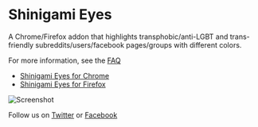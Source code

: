 # Shinigami Eyes

A Chrome/Firefox addon that highlights transphobic/anti-LGBT and trans-friendly subreddits/users/facebook pages/groups with different colors.

For more information, see the [FAQ](https://shinigami-eyes.github.io/)
* [Shinigami Eyes for Chrome](https://chrome.google.com/webstore/detail/ijcpiojgefnkmcadacmacogglhjdjphj/)
* [Shinigami Eyes for Firefox](https://addons.mozilla.org/en-US/firefox/addon/shinigami-eyes/)



![Screenshot](https://raw.githubusercontent.com/shinigami-eyes/shinigami-eyes/master/images/preview.png)

Follow us on [Twitter](https://www.twitter.com/ShinigamiEyesT) or [Facebook](https://www.facebook.com/ShinigamiEyesT)
